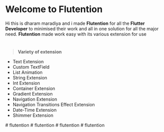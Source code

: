 ﻿# Welcome to Flutention

Hi this is dharam maradiya and i made **Flutention** for all the **Flutter Developer** to minimised their work and all in one solution for all the major need.
**Flutention** made work easy with its various extension for use
#
> **Variety of extension**
- Text Extension
- Custom TextField
- List Animation
- String Extension
- Int Extension
- Container Extension
- Gradient Extension
- Navigation Extension
- Navigation Transitions Effect Extension
- Date-Time Extension
- Shimmer Extension


#   f l u t e n t i o n  
 #   f l u t e n t i o n  
 #   f l u t e n t i o n  
 #   f l u t e n t i o n  
 